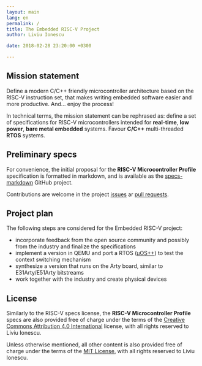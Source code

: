 ```yaml
---
layout: main
lang: en
permalink: /
title: The Embedded RISC-V Project
author: Liviu Ionescu

date: 2018-02-28 23:20:00 +0300

---
```


## Mission statement

Define a modern C/C++ friendly microcontroller architecture based on the RISC-V instruction set, that makes writing embedded software easier and more productive. And... enjoy the process!

In technical terms, the mission statement can be rephrased as: define a set of specifications for RISC-V microcontrollers intended for **real-time**, **low power**, **bare metal embedded** systems. Favour **C/C++** multi-threaded **RTOS** systems.

## Preliminary specs

For convenience, the initial proposal for the **RISC-V Microcontroller Profile** specification is formatted in markdown, and is available as the [specs-markdown](https://github.com/emb-riscv/specs-markdown/blob/master/README.md) GitHub project.

Contributions are welcome in the project [issues](https://github.com/emb-riscv/specs-markdown/issues) ar [pull requests](https://github.com/emb-riscv/specs-markdown/pulls).

## Project plan

The following steps are considered for the Embedded RISC-V project:

- incorporate feedback from the open source community and possibly from the industry and finalize the specifications
- implement a version in QEMU and port a RTOS ([µOS++](https://github.com/micro-os-plus)) to test the context switching mechanism
- synthesize a version that runs on the Arty board, similar to E31Arty/E51Arty bitstreams
- work together with the industry and create physical devices

## License

Similarly to the RISC-V specs license, the **RISC-V Microcontroller Profile** specs are also provided free of charge under the terms of the [Creative Commons Attribution 4.0 International](https://creativecommons.org/licenses/by/4.0/legalcode) license, with all rights reserved to Liviu Ionescu.

Unless otherwise mentioned, all other content is also provided free of charge under the terms of the [MIT License](https://opensource.org/licenses/MIT), with all rights reserved to Liviu Ionescu.

